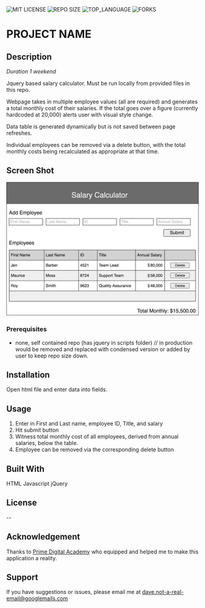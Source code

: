 ![MIT LICENSE](https://img.shields.io/github/license/scottbromander/the_marketplace.svg?style=flat-square)
![REPO SIZE](https://img.shields.io/github/repo-size/scottbromander/the_marketplace.svg?style=flat-square)
![TOP_LANGUAGE](https://img.shields.io/github/languages/top/scottbromander/the_marketplace.svg?style=flat-square)
![FORKS](https://img.shields.io/github/forks/scottbromander/the_marketplace.svg?style=social)

# PROJECT NAME

## Description

_Duration 1 weekend_

Jquery based salary calculator. Must be run locally from provided files in this repo.

Webpage takes in multiple employee values (all are required) and generates a total monthly cost of their salaries. If the total goes over a figure (currently hardcoded at 20,000) alerts user with visual style change.

Data table is generated dynamically but is not saved between page refreshes.

Individual employees can be removed via a delete button, with the total monthly costs being recalculated as appropriate at that time.

## Screen Shot

![wireframe](salary-calc-wireframe.png)

### Prerequisites

- none, self contained repo (has jquery in scripts folder)
// in production would be removed and replaced with condensed version or added by user to keep repo size down.

## Installation

Open html file and enter data into fields.

## Usage

1. Enter in First and Last name, employee ID, Title, and salary
2. Hit submit button
3. Witness total monthly cost of all employees, derived from annual salaries, below the table.
4. Employee can be removed via the corresponding delete button


## Built With

HTML
Javascript
jQuery

## License

--

## Acknowledgement
Thanks to [Prime Digital Academy](www.primeacademy.io) who equipped and helped me to make this application a reality.

## Support
If you have suggestions or issues, please email me at dave.not-a-real-email@googlemails.com